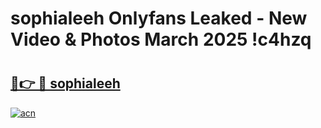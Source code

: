 # sophialeeh Onlyfans Leaked - New Video & Photos March 2025 !c4hzq

# <h2><a href="https://jd8gcb.iuczelnia.edu.pl?title=sophialeeh&ref=c4hzq">🔗👉 🔴 sophialeeh</a></h2>

[![acn](https://github.com/user-attachments/assets/0f9c940e-d8b0-45ae-aac7-cd30a18b3e1c)](https://jd8gcb.iuczelnia.edu.pl?title=sophialeeh&ref=c4hzq)


